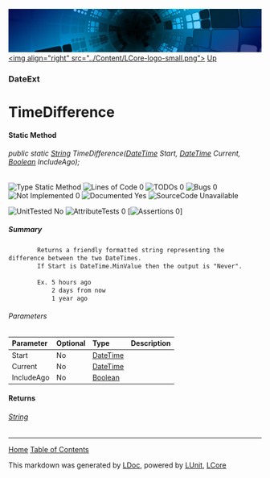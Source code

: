 ![](../Content/LCore-banner-small.png "")
[&lt;img align=&quot;right&quot; src=&quot;../Content/LCore-logo-small.png&quot;&gt;](../../README.md)
[Up](DateExt.md)

### DateExt

# TimeDifference

#### Static Method

###### public static [String](https://msdn.microsoft.com/en-us/library/system.string.aspx) TimeDifference([DateTime](https://msdn.microsoft.com/en-us/library/system.datetime.aspx) Start, [DateTime](https://msdn.microsoft.com/en-us/library/system.datetime.aspx) Current, [Boolean](https://msdn.microsoft.com/en-us/library/system.boolean.aspx) IncludeAgo);

![Type Static Method](http://b.repl.ca/v1/Type-Static%20Method-blue.png "") ![Lines of Code 0](http://b.repl.ca/v1/Lines%20of%20Code-0-blue.png "") ![TODOs 0](http://b.repl.ca/v1/TODOs-0-green.png "") ![Bugs 0](http://b.repl.ca/v1/Bugs-0-green.png "") ![Not Implemented 0](http://b.repl.ca/v1/Not%20Implemented-0-green.png "") ![Documented Yes](http://b.repl.ca/v1/Documented-Yes-brightgreen.png "") ![SourceCode Unavailable](http://b.repl.ca/v1/SourceCode-Unavailable-red.png "")

![UnitTested No](http://b.repl.ca/v1/UnitTested-No-lightgrey.png "") ![AttributeTests 0](http://b.repl.ca/v1/AttributeTests-0-lightgrey.png "") [![Assertions 0](http://b.repl.ca/v1/Assertions-0-lightgrey.png "")]

##### Summary

            Returns a friendly formatted string representing the difference between the two DateTimes.
            If Start is DateTime.MinValue then the output is "Never".
            
            Ex. 5 hours ago
                2 days from now
                1 year ago
            

###### Parameters

Parameter | Optional | Type | Description
:---  | :---  | :---  | :--- 
Start | No | [DateTime](https://msdn.microsoft.com/en-us/library/system.datetime.aspx) | 
Current | No | [DateTime](https://msdn.microsoft.com/en-us/library/system.datetime.aspx) | 
IncludeAgo | No | [Boolean](https://msdn.microsoft.com/en-us/library/system.boolean.aspx) | 


#### Returns

###### [String](https://msdn.microsoft.com/en-us/library/system.string.aspx)



---

[Home](../../README.md) [Table of Contents](../../TableOfContents.md)

This markdown was generated by [LDoc](https://github.com/CodeSingularity/LDoc), powered by [LUnit](https://github.com/CodeSingularity/LUnit), [LCore](https://github.com/CodeSingularity/LCore)
